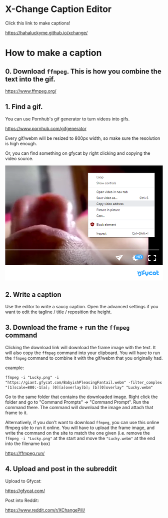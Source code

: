 # X-Change Caption Editor

Click this link to make captions!

https://hahaluckyme.github.io/xchange/

# How to make a caption
## 0. Download `ffmpeg`. This is how you combine the text into the gif.

https://www.ffmpeg.org/

## 1. Find a gif.

You can use Pornhub's gif generator to turn videos into gifs.

https://www.pornhub.com/gifgenerator

Every gif/webm will be resized to 800px width, so make sure the resolution is high enough.

Or, you can find something on gfycat by right clicking and copying the video source.

![alt text](/gfycat.png)

## 2. Write a caption

Use the editor to write a saucy caption. Open the advanced settings if you want to edit the tagline / title / reposition the height.

## 3. Download the frame + run the `ffmpeg` command

Clicking the download link will download the frame image with the text. It will also copy the `ffmpeg` command into your clipboard. You will have to run the `ffmpeg` command to combine it with the gif/webm that you originally had.

example:
```
ffmpeg -i "Lucky.png" -i "https://giant.gfycat.com/BabyishPleasingFantail.webm" -filter_complex "[1]scale=800:-1[a]; [0][a]overlay[b]; [b][0]overlay" "Lucky.webm"
```

Go to the same folder that contains the downloaded image. Right click the folder and go to "Command Prompts" -> "Command Prompt". Run the command there. The command will download the image and attach that frame to it.

Alternatively, if you don't want to download `ffmpeg`, you can use this online ffmpeg site to run it online. You will have to upload the frame image, and write the command on the site to match the one given (i.e. remove the `ffmpeg -i "Lucky.png"` at the start and move the `"Lucky.webm"` at the end into the filename box)

https://ffmpeg.run/

## 4. Upload and post in the subreddit
Upload to Gfycat:

https://gfycat.com/

Post into Reddit:

https://www.reddit.com/r/XChangePill/

